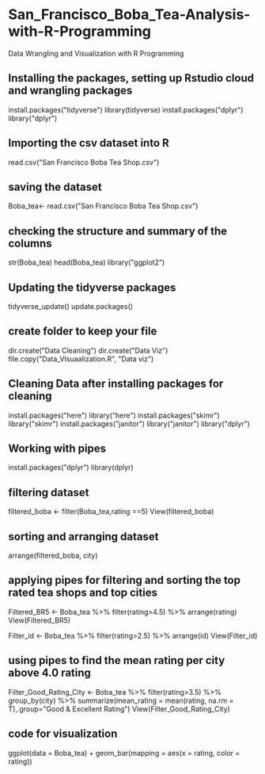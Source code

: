 # San_Francisco_Boba_Tea-Analysis-with-R-Programming
Data Wrangling and Visualization with R Programming

## Installing the packages, setting up Rstudio cloud and wrangling packages
install.packages("tidyverse")
library(tidyverse)
install.packages("dplyr")
library("dplyr")

## Importing the csv dataset into R
read.csv("San Francisco Boba Tea Shop.csv")

## saving the dataset
Boba_tea<- read.csv("San Francisco Boba Tea Shop.csv")

## checking the structure and summary of the columns
str(Boba_tea)
head(Boba_tea)
library("ggplot2")


## Updating the tidyverse packages
tidyverse_update()
update.packages()

## create folder to keep your file
dir.create("Data Cleaning")
dir.create("Data Viz")
file.copy("Data_VIsuaalization.R", "Data viz")

## Cleaning Data after installing packages for cleaning
  install.packages("here")
  library("here")
  install.packages("skimr")
  library("skimr")
  install.packages("janitor")
  library("janitor")
  library("dplyr")


## Working with pipes
install.packages("dplyr")
library(dplyr)

## filtering dataset
filtered_boba <- filter(Boba_tea,rating ==5)
View(filtered_boba)

## sorting and arranging dataset
arrange(filtered_boba, city)

## applying pipes for filtering and sorting the top rated tea shops and top cities
Filtered_BR5 <- Boba_tea %>% 
  filter(rating>4.5) %>% 
  arrange(rating)
View(Filtered_BR5)

Filter_id <- Boba_tea %>% 
  filter(rating>2.5) %>% 
  arrange(id)
View(Filter_id)

## using pipes to find the mean rating per city above 4.0 rating
Filter_Good_Rating_City <- Boba_tea %>% 
  filter(rating>3.5) %>% 
  group_by(city) %>% 
  summarize(mean_rating = mean(rating, na.rm = T),.group="Good & Excellent Rating")
View(Filter_Good_Rating_City)


## code for visualization
ggplot(data = Boba_tea) + geom_bar(mapping = aes(x = rating, color = rating))
